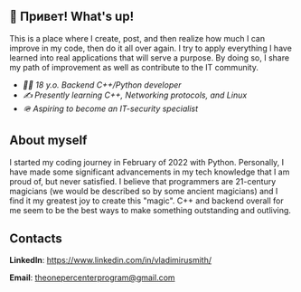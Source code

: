 ## 👋 Привет! What's up!

This is a place where I create, post, and then realize how much I can improve in my code, then do it all over again. I try to apply everything I have learned into real applications that will serve a purpose. By doing so, I share my path of improvement as well as contribute to the IT community.

* _👨‍✈️ 18 y.o. Backend C++/Python developer_
* _✍️ Presently learning C++, Networking protocols, and Linux_
* _🪖 Aspiring to become an IT-security specialist_

## About myself
I started my coding journey in February of 2022 with Python. Personally, I have made some significant advancements in my tech knowledge that I am proud of, but never satisfied. I believe that programmers are 21-century magicians (we would be described so by some ancient magicians) and I find it my greatest joy to create this "magic". C++ and backend overall for me seem to be the best ways to make something outstanding and outliving.

## Contacts
**LinkedIn**: https://www.linkedin.com/in/vladimirusmith/

**Email**: theonepercenterprogram@gmail.com

<!---
AdrianGuretto/AdrianGuretto is a ✨ special ✨ repository because its `README.md` (this file) appears on your GitHub profile.
You can click the Preview link to take a look at your changes.
--->
